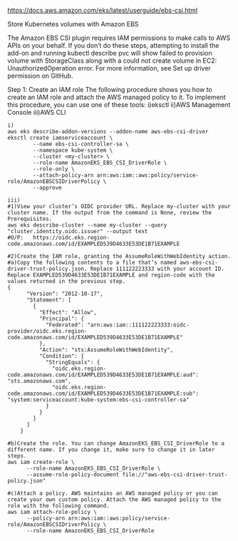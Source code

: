 https://docs.aws.amazon.com/eks/latest/userguide/ebs-csi.html

Store Kubernetes volumes with Amazon EBS

The Amazon EBS CSI plugin requires IAM permissions to make calls to AWS APIs on your behalf. If you don’t do these steps, attempting to install the add-on and running kubectl describe pvc will show failed to provision volume with StorageClass along with a could not create volume in EC2: UnauthorizedOperation error. For more information, see Set up driver permission on GitHub.

Step 1: Create an IAM role
The following procedure shows you how to create an IAM role and attach the AWS managed policy to it. To implement this procedure, you can use one of these tools:
i)eksctl
ii)AWS Management Console
iii)AWS CLI
```
i)
aws eks describe-addon-versions --addon-name aws-ebs-csi-driver
eksctl create iamserviceaccount \
        --name ebs-csi-controller-sa \
        --namespace kube-system \
        --cluster <my-cluster> \
        --role-name AmazonEKS_EBS_CSI_DriverRole \
        --role-only \
        --attach-policy-arn arn:aws:iam::aws:policy/service-role/AmazonEBSCSIDriverPolicy \
        --approve
```
```
iii)
#1)View your cluster’s OIDC provider URL. Replace my-cluster with your cluster name. If the output from the command is None, review the Prerequisites.
aws eks describe-cluster --name my-cluster --query "cluster.identity.oidc.issuer" --output text
#O/P:   https://oidc.eks.region-code.amazonaws.com/id/EXAMPLED539D4633E53DE1B71EXAMPLE

#2)Create the IAM role, granting the AssumeRoleWithWebIdentity action.
#a)Copy the following contents to a file that’s named aws-ebs-csi-driver-trust-policy.json. Replace 111122223333 with your account ID. Replace EXAMPLED539D4633E53DE1B71EXAMPLE and region-code with the values returned in the previous step.
{
      "Version": "2012-10-17",
      "Statement": [
        {
          "Effect": "Allow",
          "Principal": {
            "Federated": "arn:aws:iam::111122223333:oidc-provider/oidc.eks.region-code.amazonaws.com/id/EXAMPLED539D4633E53DE1B71EXAMPLE"
          },
          "Action": "sts:AssumeRoleWithWebIdentity",
          "Condition": {
            "StringEquals": {
              "oidc.eks.region-code.amazonaws.com/id/EXAMPLED539D4633E53DE1B71EXAMPLE:aud": "sts.amazonaws.com",
              "oidc.eks.region-code.amazonaws.com/id/EXAMPLED539D4633E53DE1B71EXAMPLE:sub": "system:serviceaccount:kube-system:ebs-csi-controller-sa"
            }
          }
        }
      ]
    }

#b)Create the role. You can change AmazonEKS_EBS_CSI_DriverRole to a different name. If you change it, make sure to change it in later steps.
aws iam create-role \
      --role-name AmazonEKS_EBS_CSI_DriverRole \
      --assume-role-policy-document file://"aws-ebs-csi-driver-trust-policy.json"

#c)Attach a policy. AWS maintains an AWS managed policy or you can create your own custom policy. Attach the AWS managed policy to the role with the following command.
aws iam attach-role-policy \
      --policy-arn arn:aws:iam::aws:policy/service-role/AmazonEBSCSIDriverPolicy \
      --role-name AmazonEKS_EBS_CSI_DriverRole
```
